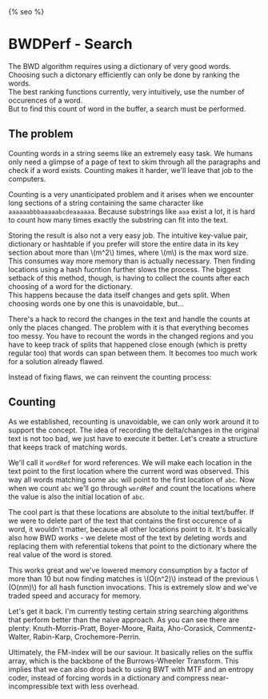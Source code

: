 <head>
<link rel="stylesheet" href="https://cdn.jsdelivr.net/npm/katex@0.10.2/dist/katex.min.css" integrity="sha384-yFRtMMDnQtDRO8rLpMIKrtPCD5jdktao2TV19YiZYWMDkUR5GQZR/NOVTdquEx1j" crossorigin="anonymous">
<script defer src="https://cdn.jsdelivr.net/npm/katex@0.10.2/dist/katex.min.js" integrity="sha384-9Nhn55MVVN0/4OFx7EE5kpFBPsEMZxKTCnA+4fqDmg12eCTqGi6+BB2LjY8brQxJ" crossorigin="anonymous"></script>
<script defer src="https://cdn.jsdelivr.net/npm/katex@0.10.2/dist/contrib/auto-render.min.js" integrity="sha384-kWPLUVMOks5AQFrykwIup5lo0m3iMkkHrD0uJ4H5cjeGihAutqP0yW0J6dpFiVkI" crossorigin="anonymous" onload="renderMathInElement(document.body);"></script>
</head>
{% seo %}

# BWDPerf - Search

The BWD algorithm requires using a dictionary of very good words.  
Choosing such a dictonary efficiently can only be done by ranking the words.  
The best ranking functions currently, very intuitively, use the number of occurences of a word.  
But to find this count of word in the buffer, a search must be performed.

## The problem

Counting words in a string seems like an extremely easy task. We humans only need a glimpse of a page of text to skim through all the paragraphs and check if a word exists. Counting makes it harder, we'll leave that job to the computers.

Counting is a very unanticipated problem and it arises when we encounter long sections of a string containing the same character like `aaaaaabbbaaaaabcdeaaaaaa`. Because substrings like `aaa` exist a lot, it is hard to count how many times exactly the substring can fit into the text.

Storing the result is also not a very easy job.
The intuitive key-value pair, dictionary or hashtable if you prefer will store the entire data in its key section about more than \\(m^2\\) times, where \\(m\\) is the max word size.  
This consumes way more memory than is actually necessary.
Then finding locations using a hash fucntion further slows the process.
The biggest setback of this method, though, is having to collect the counts after each choosing of a word for the dictionary.  
This happens because the data itself changes and gets split.
When choosing words one by one this is unavoidable, but...

There's a hack to record the changes in the text and handle the counts at only the places changed.
The problem with it is that everything becomes too messy.
You have to recount the words in the changed regions and you have to keep track of splits that happened close enough (which is pretty regular too) that words can span between them.
It becomes too much work for a solution already flawed.

Instead of fixing flaws, we can reinvent the counting process:

## Counting

As we established, recounting is unavoidable, we can only work around it to support the concept.
The idea of recording the delta/changes in the original text is not too bad, we just have to execute it better.
Let's create a structure that keeps track of matching words.

We'll call it `wordRef` for word references.
We will make each location in the text point to the first location where the current word was observed.
This way all words matching some `abc` will point to the first location of `abc`.
Now when we count `abc` we'll go through `wordRef` and count the locations where the value is also the initial location of `abc`.

The cool part is that these locations are absolute to the initial text/buffer.
If we were to delete part of the text that contains the first occurence of a word, it wouldn't matter, because all other locations point to it.
It's basically also how BWD works - we delete most of the text by deleting words and replacing them with referential tokens that point to the dictionary where the real value of the word is stored.

This works great and we've lowered memory consumption by a factor of more than 10 but now finding matches is
\\(O(n^2)\\) instead of the previous \\(O(nm)\\) for all hash function invocations.
This is extremely slow and we've traded speed and accuracy for memory.

Let's get it back.
I'm currently testing certain string searching algorithms that perform better than the naive approach.
As you can see there are plenty: Knuth-Morris-Pratt, Boyer-Moore, Raita, Aho-Corasick, Commentz-Walter, Rabin-Karp, Crochemore-Perrin.

Ultimately, the FM-index will be our saviour. It basically relies on the suffix array, which is the backbone of the Burrows-Wheeler Transform.
This implies that we can also drop back to using BWT with MTF and an entropy coder, instead of forcing words in a dictionary and compress near-incompressible text with less overhead.

